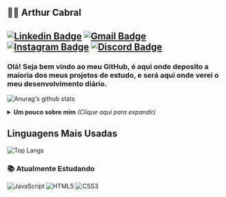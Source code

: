 ## :man_technologist: Arthur Cabral

[![Linkedin Badge](https://img.shields.io/badge/-Arthur-blue?style=flat-square&logo=Linkedin&logoColor=white&link=https://www.linkedin.com/in/arthur-cabral-2730731a4/)](https://www.linkedin.com/in/arthur-cabral-2730731a4/)
[![Gmail Badge](https://img.shields.io/badge/-ah.cbrl1@gmail.com-c14438?style=flat-square&logo=Gmail&logoColor=white&link=mailto:ah.cbrl1@gmail.com)](mailto:georgealanrufo@gmail.com)
[![Instagram Badge](https://img.shields.io/badge/-arthur.cabrl-a43b9d?style=flat-square&logo=Instagram&logoColor=white&link=https://www.instagram.com/arthur.cabrl/)](https://www.instagram.com/arthur.cabrl/)
[![Discord Badge](https://img.shields.io/badge/-arthur.cabrl-7289da?style=flat-square&logo=Discord&logoColor=white&link=https://www.instagram.com/arthur.cabrl/)](https://discordapp.com/users/677322869298167847/)
---

### Olá! Seja bem vindo ao meu GitHub, é aqui onde deposito a maioria dos meus projetos de estudo, e será aqui onde verei o meu desenvolvimento diário.

![Anurag's github stats](https://github-readme-stats.vercel.app/api?username=Ah-Cabral&show_icons=true&theme=tokyonight)
<details>
<summary> <b> Um pouco sobre mim</b> <i>(Clique aqui para expandir)</i> </summary>

### 📖 Sobre mim
Sou desenvolvedor iniciante, estudante da Universidade Federal Rural de Pernambuco (UFRPE) atualmente estudando para evoluir na jornada full-stack, meus objetivos envolvem expandir meus conhecimentos diariamente e poder unir as experiências em design que já possuo (e também serão expandidas) ao desenvolvimento.
</details>

## Linguagens Mais Usadas

<p align="center">
    
  ![Top Langs](https://github-readme-stats.vercel.app/api/top-langs/?username=Ah-Cabral&layout=compact&theme=tokyonight)

</p>



### 📚 Atualmente Estudando 
![JavaScript](https://img.shields.io/badge/-JavaScript-F7B93E?style=flat-square&logo=javascript&logoColor=fff)
![HTML5](https://img.shields.io/badge/-HTML5-E34F26?style=flat-square&logo=html5&logoColor=white)
![CSS3](https://img.shields.io/badge/-CSS3-549FDE?style=flat-square&logo=css3&logoColor=white)


